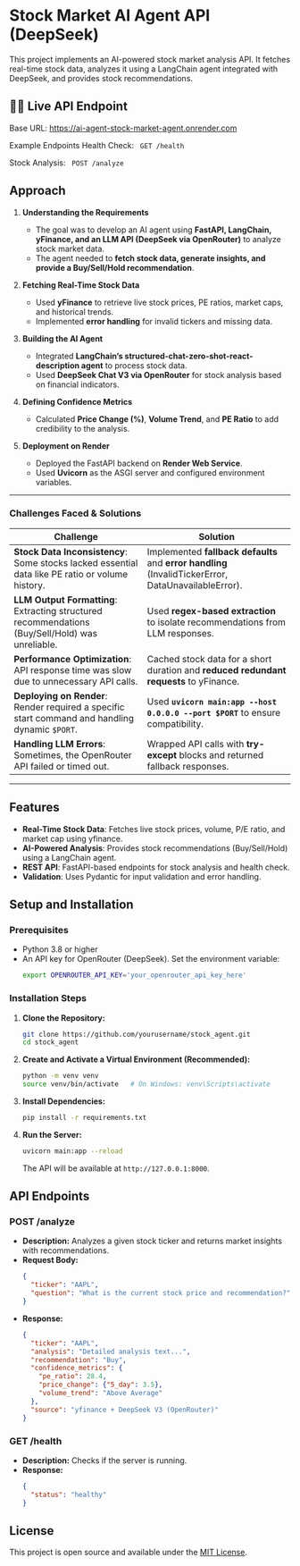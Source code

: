 ﻿# Stock Market AI Agent API (DeepSeek)

This project implements an AI-powered stock market analysis API. It fetches real-time stock data, analyzes it using a LangChain agent integrated with DeepSeek, and provides stock recommendations.

## 🧑‍💻 Live API Endpoint
Base URL: https://ai-agent-stock-market-agent.onrender.com

Example Endpoints
Health Check: ` GET /health`

Stock Analysis: ` POST /analyze`
 

## **Approach**  
1. **Understanding the Requirements**  
   - The goal was to develop an AI agent using **FastAPI, LangChain, yFinance, and an LLM API (DeepSeek via OpenRouter)** to analyze stock market data.  
   - The agent needed to **fetch stock data, generate insights, and provide a Buy/Sell/Hold recommendation**.  

2. **Fetching Real-Time Stock Data**  
   - Used **yFinance** to retrieve live stock prices, PE ratios, market caps, and historical trends.  
   - Implemented **error handling** for invalid tickers and missing data.  

3. **Building the AI Agent**  
   - Integrated **LangChain’s structured-chat-zero-shot-react-description agent** to process stock data.  
   - Used **DeepSeek Chat V3 via OpenRouter** for stock analysis based on financial indicators.  

4. **Defining Confidence Metrics**  
   - Calculated **Price Change (%)**, **Volume Trend**, and **PE Ratio** to add credibility to the analysis.  

5. **Deployment on Render**  
   - Deployed the FastAPI backend on **Render Web Service**.  
   - Used **Uvicorn** as the ASGI server and configured environment variables.  

---

### **Challenges Faced & Solutions**  

| **Challenge** | **Solution** |
|--------------|-------------|
| **Stock Data Inconsistency**: Some stocks lacked essential data like PE ratio or volume history. | Implemented **fallback defaults** and **error handling** (InvalidTickerError, DataUnavailableError). |
| **LLM Output Formatting**: Extracting structured recommendations (Buy/Sell/Hold) was unreliable. | Used **regex-based extraction** to isolate recommendations from LLM responses. |
| **Performance Optimization**: API response time was slow due to unnecessary API calls. | Cached stock data for a short duration and **reduced redundant requests** to yFinance. |
| **Deploying on Render**: Render required a specific start command and handling dynamic `$PORT`. | Used **`uvicorn main:app --host 0.0.0.0 --port $PORT`** to ensure compatibility. |
| **Handling LLM Errors**: Sometimes, the OpenRouter API failed or timed out. | Wrapped API calls with **try-except** blocks and returned fallback responses. |

---


## Features

- **Real-Time Stock Data**: Fetches live stock prices, volume, P/E ratio, and market cap using yfinance.
- **AI-Powered Analysis**: Provides stock recommendations (Buy/Sell/Hold) using a LangChain agent.
- **REST API**: FastAPI-based endpoints for stock analysis and health check.
- **Validation**: Uses Pydantic for input validation and error handling.

## Setup and Installation

### Prerequisites

- Python 3.8 or higher
- An API key for OpenRouter (DeepSeek). Set the environment variable:
  ```bash
  export OPENROUTER_API_KEY='your_openrouter_api_key_here'
  ```

### Installation Steps

1. **Clone the Repository:**
   ```bash
   git clone https://github.com/yourusername/stock_agent.git
   cd stock_agent
   ```

2. **Create and Activate a Virtual Environment (Recommended):**
   ```bash
   python -m venv venv
   source venv/bin/activate   # On Windows: venv\Scripts\activate
   ```

3. **Install Dependencies:**
   ```bash
   pip install -r requirements.txt
   ```

4. **Run the Server:**
   ```bash
   uvicorn main:app --reload
   ```

   The API will be available at `http://127.0.0.1:8000`.

## API Endpoints

### POST /analyze

- **Description:** Analyzes a given stock ticker and returns market insights with recommendations.
- **Request Body:**
  ```json
  {
    "ticker": "AAPL",
    "question": "What is the current stock price and recommendation?"
  }
  ```
- **Response:**
  ```json
  {
    "ticker": "AAPL",
    "analysis": "Detailed analysis text...",
    "recommendation": "Buy",
    "confidence_metrics": {
      "pe_ratio": 28.4,
      "price_change": {"5_day": 3.5},
      "volume_trend": "Above Average"
    },
    "source": "yfinance + DeepSeek V3 (OpenRouter)"
  }
  ```

### GET /health

- **Description:** Checks if the server is running.
- **Response:**
  ```json
  {
    "status": "healthy"
  }
  ```

## License

This project is open source and available under the [MIT License](LICENSE).

